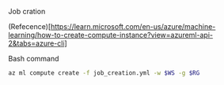 Job cration

(Refecence)[https://learn.microsoft.com/en-us/azure/machine-learning/how-to-create-compute-instance?view=azureml-api-2&tabs=azure-cli]

Bash command

```bash
az ml compute create -f job_creation.yml -w $WS -g $RG
```